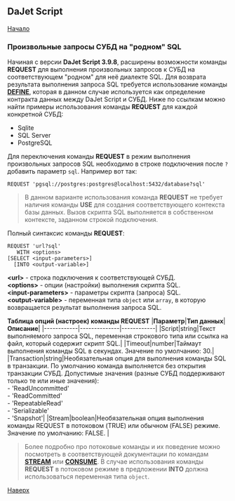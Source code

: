 ## DaJet Script

[Начало](https://github.com/zhichkin/dajet/tree/main/doc/dajet-script/README.md)

### Произвольные запросы СУБД на "родном" SQL

Начиная с версии **DaJet Script 3.9.8**, расширены возможности команды **REQUEST** для выполнения произвольных запросов к СУБД на соответствующем "родном" для неё диалекте SQL. Для возврата результата выполнения запроса SQL требуется использование команды [**DEFINE**](https://github.com/zhichkin/dajet/blob/main/doc/dajet-script/define/README.md), которая в данном случае используется как определение контракта данных между DaJet Script и СУБД. Ниже по ссылкам можно найти примеры использования команды **REQUEST** для каждой конкретной СУБД:
- Sqlite
- SQL Server
- PostgreSQL

Для переключения команды **REQUEST** в режим выполнения произвольных запросов SQL необходимо в строке подключения после ```?``` добавить параметр ```sql```. Например вот так:

```
REQUEST 'pgsql://postgres:postgres@localhost:5432/database?sql'
```

> В данном варианте использования команда **REQUEST** не требует наличия команды **USE** для создания соответствующего контекста базы данных. Вызов скрипта SQL выполняется в собственном контексте, заданном строкой подключения.

Полный синтаксис команды **REQUEST**:
```
REQUEST 'url?sql'
   WITH <options>
[SELECT <input-parameters>]
  [INTO <output-variable>]
```
**\<url\>** - строка подключения к соответствующей СУБД.<br>
**\<options\>** - опции (настройки) выполнения скрипта SQL.<br>
**\<input-parameters\>** - параметры скрипта (запроса) SQL.<br>
**\<output-variable\>** - переменная типа ```object``` или ```array```, в которую возвращается результат выполнения запроса SQL.

**Таблица опций (настроек) команды REQUEST**
|**Параметр**|**Тип данных**|**Описание**|
|------------|--------------|------------|
|Script|string|Текст выполняемого запроса SQL, переменная строкового типа или ссылка на файл, который содержит скрипт SQL.|
|Timeout|number|Таймаут выполнения команды SQL в секундах. Значение по умолчанию: 30.|
|Transaction|string|Необязательная опция для выполнения команды SQL в транзакции. По умолчанию команда выполняется без открытия транзакции СУБД. Допустимые значения (разные СУБД поддерживают только те или иные значения):<br>- 'ReadUncommitted'<br>- 'ReadCommitted'<br>- 'RepeatableRead'<br>- 'Serializable'<br>- 'Snapshot'|
|Stream|boolean|Необязательная опция выполнения команды REQUEST в потоковом (TRUE) или обычном (FALSE) режиме. Значение по умолчанию: FALSE. |

> Более подробно про потоковые команды и их поведение можно посмотреть в соответствующей документации по командам [**STREAM**](https://github.com/zhichkin/dajet/blob/main/doc/dajet-script/databases/stream/README.md) или [**CONSUME**](https://github.com/zhichkin/dajet/blob/main/doc/dajet-script/databases/consume/README.md). В случае использования команды **REQUEST** в потоковом режиме в предложении **INTO** должна использоваться переменная типа ```object```.

[Наверх](#произвольные-запросы-субд-на-родном-sql)
